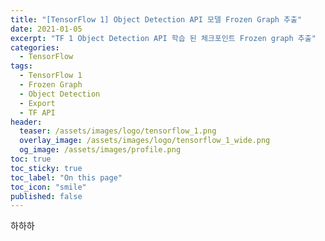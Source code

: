 ```yaml
---
title: "[TensorFlow 1] Object Detection API 모델 Frozen Graph 추출"
date: 2021-01-05
excerpt: "TF 1 Object Detection API 학습 된 체크포인트 Frozen graph 추출"
categories:
  - TensorFlow
tags:
  - TensorFlow 1
  - Frozen Graph
  - Object Detection
  - Export
  - TF API
header:
  teaser: /assets/images/logo/tensorflow_1.png
  overlay_image: /assets/images/logo/tensorflow_1_wide.png
  og_image: /assets/images/profile.png
toc: true
toc_sticky: true
toc_label: "On this page"
toc_icon: "smile"
published: false
---
```

하하하